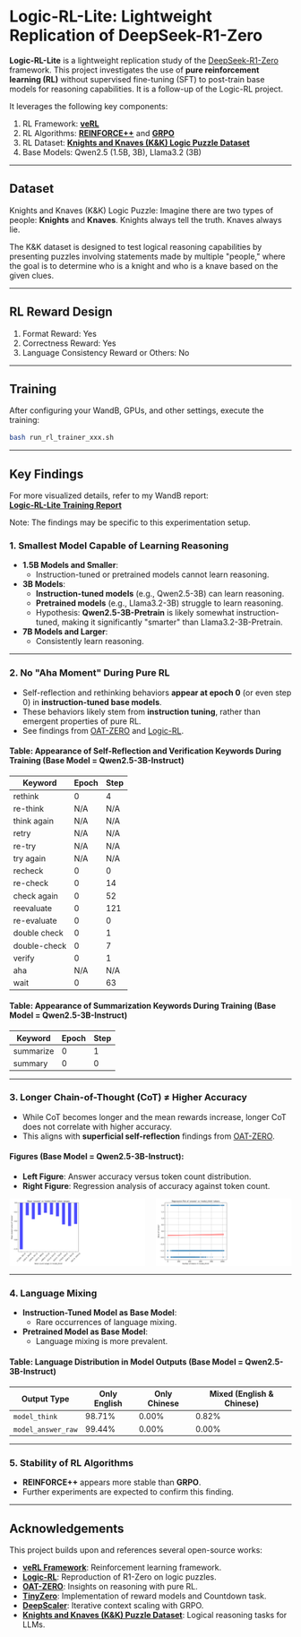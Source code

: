 # Logic-RL-Lite: Lightweight Replication of DeepSeek-R1-Zero

**Logic-RL-Lite** is a lightweight replication study of the [DeepSeek-R1-Zero](https://github.com/deepseek-ai/DeepSeek-R1) framework. This project investigates the use of **pure reinforcement learning (RL)** without supervised fine-tuning (SFT) to post-train base models for reasoning capabilities. It is a follow-up of the Logic-RL project.

It leverages the following key components:

1. RL Framework: **[veRL](https://github.com/volcengine/verl)**
2. RL Algorithms: [**REINFORCE++**](https://arxiv.org/html/2501.03262v1) and [**GRPO**](https://arxiv.org/abs/2402.03300)
3. RL Dataset: **[Knights and Knaves (K&K) Logic Puzzle Dataset](https://github.com/AlphaPav/mem-kk-logic)**
4. Base Models: Qwen2.5 (1.5B, 3B), Llama3.2 (3B)

---

## Dataset

Knights and Knaves (K&K) Logic Puzzle: Imagine there are two types of people: **Knights** and **Knaves**. Knights always tell the truth. Knaves always lie.  

The K&K dataset is designed to test logical reasoning capabilities by presenting puzzles involving statements made by multiple "people," where the goal is to determine who is a knight and who is a knave based on the given clues.

---

## RL Reward Design
1. Format Reward: Yes
2. Correctness Reward: Yes
3. Language Consistency Reward or Others: No

---

## Training
After configuring your WandB, GPUs, and other settings, execute the training:  
```bash
bash run_rl_trainer_xxx.sh
```

---

## Key Findings

For more visualized details, refer to my WandB report:  
**[Logic-RL-Lite Training Report](https://wandb.ai/yuwang91-hk/Logic-RL-Lite/reports/Logic-RL-Lite-Lightweight-Replication-of-DeepSeek-R1-Zero--VmlldzoxMTU5ODkzNQ)**

Note: The findings may be specific to this experimentation setup.

### 1. **Smallest Model Capable of Learning Reasoning**
- **1.5B Models and Smaller**:
  - Instruction-tuned or pretrained models cannot learn reasoning.
- **3B Models**:
  - **Instruction-tuned models** (e.g., Qwen2.5-3B) can learn reasoning.
  - **Pretrained models** (e.g., Llama3.2-3B) struggle to learn reasoning.
  - Hypothesis: **Qwen2.5-3B-Pretrain** is likely somewhat instruction-tuned, making it significantly "smarter" than Llama3.2-3B-Pretrain.
- **7B Models and Larger**:
  - Consistently learn reasoning.

---

### 2. **No "Aha Moment" During Pure RL**
- Self-reflection and rethinking behaviors **appear at epoch 0** (or even step 0) in **instruction-tuned base models**.
- These behaviors likely stem from **instruction tuning**, rather than emergent properties of pure RL.
- See findings from [OAT-ZERO](https://github.com/sail-sg/oat-zero) and [Logic-RL](https://github.com/Unakar/Logic-RL).

#### Table: Appearance of Self-Reflection and Verification Keywords During Training (Base Model = Qwen2.5-3B-Instruct)

| Keyword         | Epoch | Step |
|------------------|-------|------|
| rethink          | 0     | 4    |
| re-think         | N/A   | N/A  |
| think again      | N/A   | N/A  |
| retry            | N/A   | N/A  |
| re-try           | N/A   | N/A  |
| try again        | N/A   | N/A  |
| recheck          | 0     | 0    |
| re-check         | 0     | 14   |
| check again      | 0     | 52   |
| reevaluate       | 0     | 121  |
| re-evaluate      | 0     | 0    |
| double check     | 0     | 1    |
| double-check     | 0     | 7    |
| verify           | 0     | 1    |
| aha              | N/A   | N/A  |
| wait             | 0     | 63   |

#### Table: Appearance of Summarization Keywords During Training (Base Model = Qwen2.5-3B-Instruct)

| Keyword         | Epoch | Step |
|------------------|-------|------|
| summarize        | 0     | 1    |
| summary          | 0     | 0    |

---

### 3. **Longer Chain-of-Thought (CoT) ≠ Higher Accuracy**
- While CoT becomes longer and the mean rewards increase, longer CoT does not correlate with higher accuracy.
- This aligns with **superficial self-reflection** findings from [OAT-ZERO](https://github.com/sail-sg/oat-zero).

#### Figures (Base Model = Qwen2.5-3B-Instruct):
- **Left Figure**: Answer accuracy versus token count distribution.  
- **Right Figure**: Regression analysis of accuracy against token count.  

<div style="display: flex; justify-content: space-between;">

<img src="analysis/QWEN3B-INSTRUCT-KKLOGIC-3/plots/barplot_answer_vs_tokens_20250302_180806.png" alt="Barplot: Answer Accuracy vs Token Count" style="width: 48%;">

<img src="analysis/QWEN3B-INSTRUCT-KKLOGIC-3/plots/regression_answer_vs_tokens_20250302_180806.png" alt="Regression: Accuracy vs Token Count" style="width: 48%;">

</div>

---

### 4. **Language Mixing**
- **Instruction-Tuned Model as Base Model**:
  - Rare occurrences of language mixing.
- **Pretrained Model as Base Model**:
  - Language mixing is more prevalent.

#### Table: Language Distribution in Model Outputs (Base Model = Qwen2.5-3B-Instruct)
| Output Type         | Only English | Only Chinese | Mixed (English & Chinese) |
|----------------------|--------------|--------------|---------------------------|
| `model_think`        | 98.71%       | 0.00%        | 0.82%                     |
| `model_answer_raw`   | 99.44%       | 0.00%        | 0.00%                     |

---

### 5. **Stability of RL Algorithms**
- **REINFORCE++** appears more stable than **GRPO**.  
- Further experiments are expected to confirm this finding.  

---

## Acknowledgements

This project builds upon and references several open-source works:

- **[veRL Framework](https://github.com/volcengine/verl)**: Reinforcement learning framework.
- **[Logic-RL](https://github.com/Unakar/Logic-RL)**: Reproduction of R1-Zero on logic puzzles.
- **[OAT-ZERO](https://github.com/sail-sg/oat-zero)**: Insights on reasoning with pure RL.
- **[TinyZero](https://github.com/Jiayi-Pan/TinyZero)**: Implementation of reward models and Countdown task.
- **[DeepScaler](https://github.com/agentica-project/deepscaler)**: Iterative context scaling with GRPO.
- **[Knights and Knaves (K&K) Puzzle Dataset](https://github.com/AlphaPav/mem-kk-logic)**: Logical reasoning tasks for LLMs.
